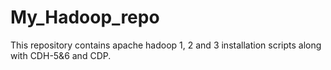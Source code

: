 # My_Hadoop_repo
This repository contains apache hadoop 1, 2 and 3 installation scripts along with CDH-5&amp;6 and CDP.
